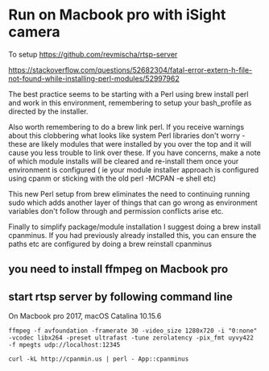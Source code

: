 # Run on Macbook pro with iSight camera

To setup https://github.com/revmischa/rtsp-server

https://stackoverflow.com/questions/52682304/fatal-error-extern-h-file-not-found-while-installing-perl-modules/52997962

The best practice seems to be starting with a Perl using brew install perl and work in this environment, remembering to setup your bash_profile as directed by the installer.

Also worth remembering to do a brew link perl. If you receive warnings about this clobbering what looks like system Perl libraries don't worry - these are likely modules that were installed by you over the top and it will cause you less trouble to link over these. If you have concerns, make a note of which module installs will be cleared and re-install them once your environment is configured ( ie your module installer approach is configured using cpanm or sticking with the old perl -MCPAN -e shell etc)

This new Perl setup from brew eliminates the need to continuing running sudo which adds another layer of things that can go wrong as environment variables don't follow through and permission conflicts arise etc.

Finally to simplify package/module installation I suggest doing a brew install cpanminus. If you had previously already installed this, you can ensure the paths etc are configured by doing a brew reinstall cpanminus


## you need to install ffmpeg on Macbook pro
## start rtsp server by following command line

On Macbook pro 2017, macOS Catalina 10.15.6
```
ffmpeg -f avfoundation -framerate 30 -video_size 1280x720 -i "0:none" -vcodec libx264 -preset ultrafast -tune zerolatency -pix_fmt uyvy422  -f mpegts udp://localhost:12345
```

```
curl -kL http://cpanmin.us | perl - App::cpanminus
```
